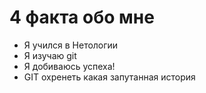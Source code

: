 # 4 факта обо мне

- Я учился в Нетологии
- Я изучаю git
- Я добиваюсь успеха!
- GIT охренеть какая запутанная история